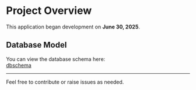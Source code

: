 # Project Overview

This application began development on **June 30, 2025**.

## Database Model

You can view the database schema here:  
[dbschema](https://app.eraser.io/workspace/YtPqZ1VogxGy1jzIDkzj)

---

Feel free to contribute or raise issues as needed.